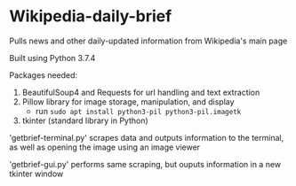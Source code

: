 # Wikipedia-daily-brief
Pulls news and other daily-updated information from Wikipedia's main page

Built using Python 3.7.4

Packages needed:
1. BeautifulSoup4 and Requests for url handling and text extraction
2. Pillow library for image storage, manipulation, and display
	- run ```sudo apt install python3-pil python3-pil.imagetk```
4. tkinter (standard library in Python)

'getbrief-terminal.py' scrapes data and outputs information to the terminal, as well as opening the image using an image viewer

'getbrief-gui.py' performs same scraping, but ouputs information in a new tkinter window
